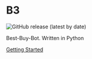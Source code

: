 # B3

![GitHub release (latest by date)](https://img.shields.io/github/v/release/dogey11/b3?style=for-the-badge)

Best-Buy-Bot. Written in Python

[Getting Started](https://github.com/Dogey11/B3/blob/main/docs/GETTING_STARTED.md)
